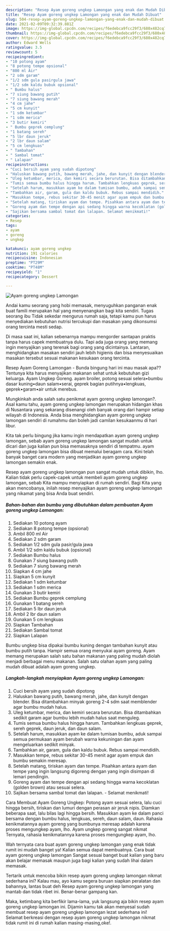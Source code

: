 ```yaml
---
description: "Resep Ayam goreng ungkep Lamongan yang enak dan Mudah Dibuat"
title: "Resep Ayam goreng ungkep Lamongan yang enak dan Mudah Dibuat"
slug: 504-resep-ayam-goreng-ungkep-lamongan-yang-enak-dan-mudah-dibuat
date: 2021-02-09T09:32:39.881Z
image: https://img-global.cpcdn.com/recipes/f6edebca9fcc29f3/680x482cq70/ayam-goreng-ungkep-lamongan-foto-resep-utama.jpg
thumbnail: https://img-global.cpcdn.com/recipes/f6edebca9fcc29f3/680x482cq70/ayam-goreng-ungkep-lamongan-foto-resep-utama.jpg
cover: https://img-global.cpcdn.com/recipes/f6edebca9fcc29f3/680x482cq70/ayam-goreng-ungkep-lamongan-foto-resep-utama.jpg
author: Edward Wells
ratingvalue: 3.5
reviewcount: 5
recipeingredient:
- "10 potong ayam"
- "8 potong tempe opsional"
- "800 ml Air"
- "2 sdm garam"
- "1/2 sdm gula pasirgula jawa"
- "1/2 sdm kaldu bubuk opsional"
- " Bumbu halus"
- "7 siung bawang putih"
- "7 siung bawang merah"
- "4 cm jahe"
- "5 cm kunyit"
- "1 sdm ketumbar"
- "1 sdm merica"
- "3 butir kemiri"
- " Bumbu geprek cemplung"
- "1 batang sereh"
- "5 lbr daun jeruk"
- "2 lbr daun salam"
- "5 cm lengkuas"
- " Tambahan"
- " Sambal tomat"
- " Lalapan"
recipeinstructions:
- "Cuci bersih ayam yang sudah dipotong"
- "Haluskan bawang putih, bawang merah, jahe, dan kunyit dengan blender. Bisa ditambahkan minyak goreng 2-4 sdm saat memblender agar bumbu mudah halus."
- "Uleg ketumbar, merica, dan kemiri secara berurutan. Bisa ditambahkan sedikit garam agar bumbu lebih mudah halus saat menguleg."
- "Tumis semua bumbu halus hingga harum. Tambahkan lengkuas geprek, sereh geprek, daun jeruk, dan daun salam."
- "Setelah harum, masukkan ayam ke dalam tumisan bumbu, aduk sampai semua permukaan ayam berubah warna kekuningan dan ayam mengeluarkan sedikit minyak."
- "Tambahkan air, garam, gula dan kaldu bubuk. Rebus sampai mendidih."
- "Masukkan tempe, rebus sekitar 30-45 menit agar ayam empuk dan bumbu semakin meresap."
- "Setelah matang, tiriskan ayam dan tempe. Pisahkan antara ayam dan tempe yang ingin langsung digoreng dengan yang ingin disimpan di lemari pendingin."
- "Goreng ayam dan tempe dengan api sedang hingga warna kecoklatan (golden brown) atau sesuai selera."
- "Sajikan bersama sambal tomat dan lalapan. Selamat menikmati!"
categories:
- Resep
tags:
- ayam
- goreng
- ungkep

katakunci: ayam goreng ungkep 
nutrition: 191 calories
recipecuisine: Indonesian
preptime: "PT29M"
cooktime: "PT48M"
recipeyield: "1"
recipecategory: Dessert

---
```



![Ayam goreng ungkep Lamongan](https://img-global.cpcdn.com/recipes/f6edebca9fcc29f3/680x482cq70/ayam-goreng-ungkep-lamongan-foto-resep-utama.jpg)

Andai kamu seorang yang hobi memasak, menyuguhkan panganan enak buat famili merupakan hal yang menyenangkan bagi kita sendiri. Tugas seorang ibu Tidak sekedar mengurus rumah saja, tetapi kamu pun harus menyediakan kebutuhan nutrisi tercukupi dan masakan yang dikonsumsi orang tercinta mesti sedap.

Di masa  saat ini, kalian sebenarnya mampu mengorder santapan praktis tanpa harus capek membuatnya dulu. Tapi ada juga orang yang memang ingin menyajikan yang terenak bagi orang yang dicintainya. Lantaran, menghidangkan masakan sendiri jauh lebih higienis dan bisa menyesuaikan masakan tersebut sesuai makanan kesukaan orang tercinta. 

Resep Ayam Goreng Lamongan - Bunda bingung hari ini mau masak apa?? Tentunya kita harus menyajikan makanan sehat untuk kebutuhan gizi keluarga. Ayam Ungkep Goreng. ayam broiler, potong sesuai selera•bumbu dasar kuning•daun salam•serai, geprek bagian putihnya•lengkuas, geprek•garam•air untuk merebus.

Mungkinkah anda salah satu penikmat ayam goreng ungkep lamongan?. Asal kamu tahu, ayam goreng ungkep lamongan merupakan hidangan khas di Nusantara yang sekarang disenangi oleh banyak orang dari hampir setiap wilayah di Indonesia. Anda bisa menghidangkan ayam goreng ungkep lamongan sendiri di rumahmu dan boleh jadi camilan kesukaanmu di hari libur.

Kita tak perlu bingung jika kamu ingin mendapatkan ayam goreng ungkep lamongan, sebab ayam goreng ungkep lamongan sangat mudah untuk dicari dan juga kalian pun bisa memasaknya sendiri di tempatmu. ayam goreng ungkep lamongan bisa dibuat memalui beragam cara. Kini telah banyak banget cara modern yang menjadikan ayam goreng ungkep lamongan semakin enak.

Resep ayam goreng ungkep lamongan pun sangat mudah untuk dibikin, lho. Kalian tidak perlu capek-capek untuk membeli ayam goreng ungkep lamongan, sebab Kita mampu menyiapkan di rumah sendiri. Bagi Kita yang akan mencobanya, inilah resep menyajikan ayam goreng ungkep lamongan yang nikamat yang bisa Anda buat sendiri.

<!--inarticleads1-->

##### Bahan-bahan dan bumbu yang dibutuhkan dalam pembuatan Ayam goreng ungkep Lamongan:

1. Sediakan 10 potong ayam
1. Sediakan 8 potong tempe (opsional)
1. Ambil 800 ml Air
1. Sediakan 2 sdm garam
1. Sediakan 1/2 sdm gula pasir/gula jawa
1. Ambil 1/2 sdm kaldu bubuk (opsional)
1. Sediakan  Bumbu halus
1. Gunakan 7 siung bawang putih
1. Sediakan 7 siung bawang merah
1. Siapkan 4 cm jahe
1. Siapkan 5 cm kunyit
1. Sediakan 1 sdm ketumbar
1. Sediakan 1 sdm merica
1. Gunakan 3 butir kemiri
1. Sediakan  Bumbu geprek cemplung
1. Gunakan 1 batang sereh
1. Sediakan 5 lbr daun jeruk
1. Ambil 2 lbr daun salam
1. Gunakan 5 cm lengkuas
1. Siapkan  Tambahan
1. Sediakan  Sambal tomat
1. Siapkan  Lalapan


Bumbu ungkep bisa dipakai bumbu kuning dengan tambahan kunyit atau bumbu putih tanpa. Hampir semua orang menyukai ayam goreng. Ayam memang merupakan salah satu bahan makanan yang paling mudah diolah menjadi berbagai menu makanan. Salah satu olahan ayam yang paling mudah dibuat adalah ayam goreng ungkep. 

<!--inarticleads2-->

##### Langkah-langkah menyiapkan Ayam goreng ungkep Lamongan:

1. Cuci bersih ayam yang sudah dipotong
1. Haluskan bawang putih, bawang merah, jahe, dan kunyit dengan blender. Bisa ditambahkan minyak goreng 2-4 sdm saat memblender agar bumbu mudah halus.
1. Uleg ketumbar, merica, dan kemiri secara berurutan. Bisa ditambahkan sedikit garam agar bumbu lebih mudah halus saat menguleg.
1. Tumis semua bumbu halus hingga harum. Tambahkan lengkuas geprek, sereh geprek, daun jeruk, dan daun salam.
1. Setelah harum, masukkan ayam ke dalam tumisan bumbu, aduk sampai semua permukaan ayam berubah warna kekuningan dan ayam mengeluarkan sedikit minyak.
1. Tambahkan air, garam, gula dan kaldu bubuk. Rebus sampai mendidih.
1. Masukkan tempe, rebus sekitar 30-45 menit agar ayam empuk dan bumbu semakin meresap.
1. Setelah matang, tiriskan ayam dan tempe. Pisahkan antara ayam dan tempe yang ingin langsung digoreng dengan yang ingin disimpan di lemari pendingin.
1. Goreng ayam dan tempe dengan api sedang hingga warna kecoklatan (golden brown) atau sesuai selera.
1. Sajikan bersama sambal tomat dan lalapan. - Selamat menikmati!


Cara Membuat Ayam Goreng Ungkep: Potong ayam sesuai selera, lalu cuci hingga bersih, tiriskan dan lumuri dengan perasan air jeruk nipis. Diamkan beberapa saat, lalu bilas lagi hingga bersih. Masukkan ayam ke dalam panci bersama dengan bumbu halus, lengkuas, sereh, daun salam, daun. Rahasia kenikmatannya ayam goreng yang bumbunya meresap adalah karena proses mengungkep ayam, lho. Ayam ungkep goreng sangat nikmat Ternyata, rahasia kenikmatannya karena proses mengungkep ayam, lho. 

Wah ternyata cara buat ayam goreng ungkep lamongan yang enak tidak rumit ini mudah banget ya! Kalian semua dapat membuatnya. Cara buat ayam goreng ungkep lamongan Sangat sesuai banget buat kalian yang baru akan belajar memasak maupun juga bagi kalian yang sudah lihai dalam memasak.

Tertarik untuk mencoba bikin resep ayam goreng ungkep lamongan nikmat sederhana ini? Kalau mau, ayo kamu segera buruan siapkan peralatan dan bahannya, lantas buat deh Resep ayam goreng ungkep lamongan yang mantab dan tidak ribet ini. Benar-benar gampang kan. 

Maka, ketimbang kita berfikir lama-lama, yuk langsung aja bikin resep ayam goreng ungkep lamongan ini. Dijamin kamu tak akan menyesal sudah membuat resep ayam goreng ungkep lamongan lezat sederhana ini! Selamat berkreasi dengan resep ayam goreng ungkep lamongan nikmat tidak rumit ini di rumah kalian masing-masing,oke!.

